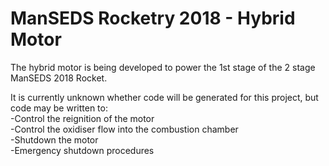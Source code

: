# ManSEDS Rocketry 2018 - Hybrid Motor

The hybrid motor is being developed to power the 1st stage of the 2 stage ManSEDS 2018 Rocket. 

It is currently unknown whether code will be generated for this project, but code may be written to:  
-Control the reignition of the motor  
-Control the oxidiser flow into the combustion chamber  
-Shutdown the motor  
-Emergency shutdown procedures  
